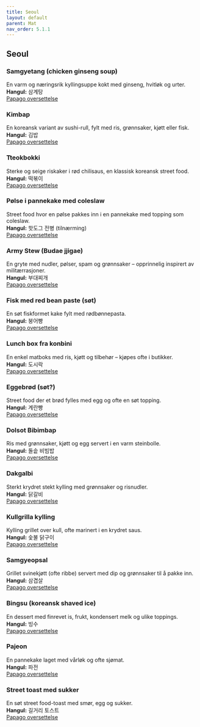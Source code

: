 ```yaml
---
title: Seoul
layout: default
parent: Mat
nav_order: 5.1.1
---
```

## Seoul

### Samgyetang (chicken ginseng soup)  
En varm og næringsrik kyllingsuppe kokt med ginseng, hvitløk og urter.  
**Hangul:** 삼계탕  
[Papago oversettelse](https://papago.naver.com/?sk=ko&tk=en&st=삼계탕)

### Kimbap  
En koreansk variant av sushi-rull, fylt med ris, grønnsaker, kjøtt eller fisk.  
**Hangul:** 김밥  
[Papago oversettelse](https://papago.naver.com/?sk=ko&tk=en&st=김밥)

### Tteokbokki  
Sterke og seige riskaker i rød chilisaus, en klassisk koreansk street food.  
**Hangul:** 떡볶이  
[Papago oversettelse](https://papago.naver.com/?sk=ko&tk=en&st=떡볶이)

### Pølse i pannekake med coleslaw  
Street food hvor en pølse pakkes inn i en pannekake med topping som coleslaw.  
**Hangul:** 핫도그 전병 (tilnærming)  
[Papago oversettelse](https://papago.naver.com/?sk=ko&tk=en&st=핫도그%20전병)

### Army Stew (Budae jjigae)  
En gryte med nudler, pølser, spam og grønnsaker – opprinnelig inspirert av militærrasjoner.  
**Hangul:** 부대찌개  
[Papago oversettelse](https://papago.naver.com/?sk=ko&tk=en&st=부대찌개)

### Fisk med red bean paste (søt)  
En søt fiskformet kake fylt med rødbønnepasta.  
**Hangul:** 붕어빵  
[Papago oversettelse](https://papago.naver.com/?sk=ko&tk=en&st=붕어빵)

### Lunch box fra konbini  
En enkel matboks med ris, kjøtt og tilbehør – kjøpes ofte i butikker.  
**Hangul:** 도시락  
[Papago oversettelse](https://papago.naver.com/?sk=ko&tk=en&st=도시락)

### Eggebrød (søt?)  
Street food der et brød fylles med egg og ofte en søt topping.  
**Hangul:** 계란빵  
[Papago oversettelse](https://papago.naver.com/?sk=ko&tk=en&st=계란빵)

### Dolsot Bibimbap  
Ris med grønnsaker, kjøtt og egg servert i en varm steinbolle.  
**Hangul:** 돌솥 비빔밥  
[Papago oversettelse](https://papago.naver.com/?sk=ko&tk=en&st=돌솥%20비빔밥)

### Dakgalbi  
Sterkt krydret stekt kylling med grønnsaker og risnudler.  
**Hangul:** 닭갈비  
[Papago oversettelse](https://papago.naver.com/?sk=ko&tk=en&st=닭갈비)

### Kullgrilla kylling  
Kylling grillet over kull, ofte marinert i en krydret saus.  
**Hangul:** 숯불 닭구이  
[Papago oversettelse](https://papago.naver.com/?sk=ko&tk=en&st=숯불%20닭구이)

### Samgyeopsal  
Grillet svinekjøtt (ofte ribbe) servert med dip og grønnsaker til å pakke inn.  
**Hangul:** 삼겹살  
[Papago oversettelse](https://papago.naver.com/?sk=ko&tk=en&st=삼겹살)

### Bingsu (koreansk shaved ice)  
En dessert med finrevet is, frukt, kondensert melk og ulike toppings.  
**Hangul:** 빙수  
[Papago oversettelse](https://papago.naver.com/?sk=ko&tk=en&st=빙수)

### Pajeon  
En pannekake laget med vårløk og ofte sjømat.  
**Hangul:** 파전  
[Papago oversettelse](https://papago.naver.com/?sk=ko&tk=en&st=파전)

### Street toast med sukker  
En søt street food-toast med smør, egg og sukker.  
**Hangul:** 길거리 토스트  
[Papago oversettelse](https://papago.naver.com/?sk=ko&tk=en&st=길거리%20토스트)